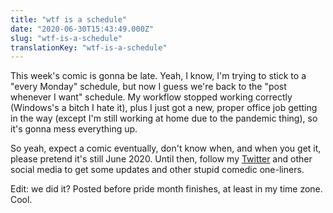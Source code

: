 ```yaml
---
title: "wtf is a schedule"
date: "2020-06-30T15:43:49.000Z"
slug: "wtf-is-a-schedule"
translationKey: "wtf-is-a-schedule"
---
```


This week's comic is gonna be late. Yeah, I know, I'm trying to stick to a "every Monday" schedule, but now I guess we're back to the "post whenever I want" schedule. My workflow stopped working correctly (Windows's a bitch I hate it), plus I just got a new, proper office job getting in the way (except I'm still working at home due to the pandemic thing), so it's gonna mess everything up.

So yeah, expect a comic eventually, don't know when, and when you get it, please pretend it's still June 2020. Until then, follow my [Twitter](https://twitter.com/juju2143) and other social media to get some updates and other stupid comedic one-liners.

Edit: we did it? Posted before pride month finishes, at least in my time zone. Cool.
